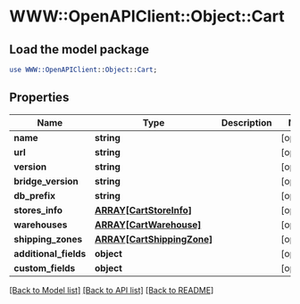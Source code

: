 # WWW::OpenAPIClient::Object::Cart

## Load the model package
```perl
use WWW::OpenAPIClient::Object::Cart;
```

## Properties
Name | Type | Description | Notes
------------ | ------------- | ------------- | -------------
**name** | **string** |  | [optional] 
**url** | **string** |  | [optional] 
**version** | **string** |  | [optional] 
**bridge_version** | **string** |  | [optional] 
**db_prefix** | **string** |  | [optional] 
**stores_info** | [**ARRAY[CartStoreInfo]**](CartStoreInfo.md) |  | [optional] 
**warehouses** | [**ARRAY[CartWarehouse]**](CartWarehouse.md) |  | [optional] 
**shipping_zones** | [**ARRAY[CartShippingZone]**](CartShippingZone.md) |  | [optional] 
**additional_fields** | **object** |  | [optional] 
**custom_fields** | **object** |  | [optional] 

[[Back to Model list]](../README.md#documentation-for-models) [[Back to API list]](../README.md#documentation-for-api-endpoints) [[Back to README]](../README.md)


